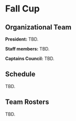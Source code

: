 # Fall Cup

## Organizational Team
**President:** TBD.

**Staff members:** TBD.

**Captains Council:** TBD.

## Schedule
TBD.

## Team Rosters
TBD.